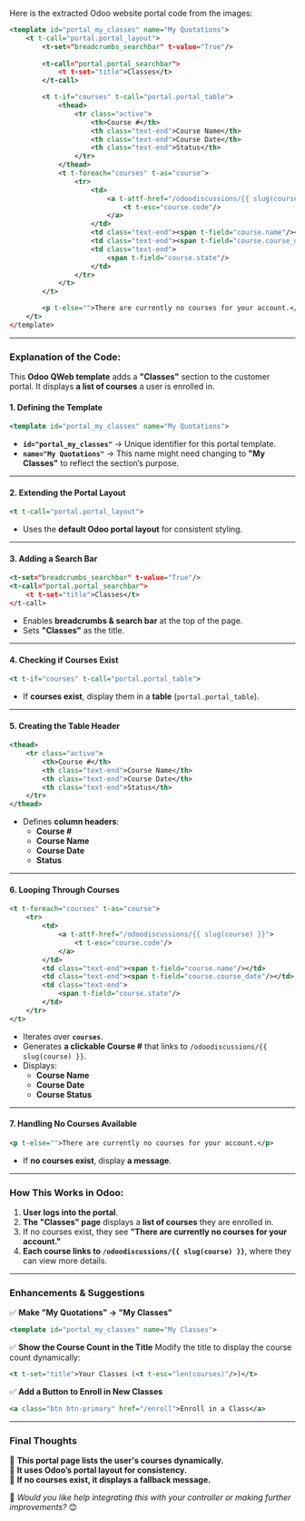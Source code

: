 Here is the extracted Odoo website portal code from the images:

```xml
<template id="portal_my_classes" name="My Quotations">
    <t t-call="portal.portal_layout">
        <t-set="breadcrumbs_searchbar" t-value="True"/>
        
        <t-call="portal.portal_searchbar">
            <t t-set="title">Classes</t>
        </t-call>

        <t t-if="courses" t-call="portal.portal_table">
            <thead>
                <tr class="active">
                    <th>Course #</th>
                    <th class="text-end">Course Name</th>
                    <th class="text-end">Course Date</th>
                    <th class="text-end">Status</th>
                </tr>
            </thead>
            <t t-foreach="courses" t-as="course">
                <tr>
                    <td>
                        <a t-attf-href="/odoodiscussions/{{ slug(course) }}">
                            <t t-esc="course.code"/>
                        </a>
                    </td>
                    <td class="text-end"><span t-field="course.name"/></td>
                    <td class="text-end"><span t-field="course.course_date"/></td>
                    <td class="text-end">
                        <span t-field="course.state"/>
                    </td>
                </tr>
            </t>
        </t>

        <p t-else="">There are currently no courses for your account.</p>
    </t>
</template>
```

---

### **Explanation of the Code:**
This **Odoo QWeb template** adds a **"Classes"** section to the customer portal. It displays **a list of courses** a user is enrolled in.

#### **1. Defining the Template**
```xml
<template id="portal_my_classes" name="My Quotations">
```
- **`id="portal_my_classes"`** → Unique identifier for this portal template.
- **`name="My Quotations"`** → This name might need changing to **"My Classes"** to reflect the section’s purpose.

---

#### **2. Extending the Portal Layout**
```xml
<t t-call="portal.portal_layout">
```
- Uses the **default Odoo portal layout** for consistent styling.

---

#### **3. Adding a Search Bar**
```xml
<t-set="breadcrumbs_searchbar" t-value="True"/>
<t-call="portal.portal_searchbar">
    <t t-set="title">Classes</t>
</t-call>
```
- Enables **breadcrumbs & search bar** at the top of the page.
- Sets **"Classes"** as the title.

---

#### **4. Checking if Courses Exist**
```xml
<t t-if="courses" t-call="portal.portal_table">
```
- If **courses exist**, display them in a **table** (`portal.portal_table`).

---

#### **5. Creating the Table Header**
```xml
<thead>
    <tr class="active">
        <th>Course #</th>
        <th class="text-end">Course Name</th>
        <th class="text-end">Course Date</th>
        <th class="text-end">Status</th>
    </tr>
</thead>
```
- Defines **column headers**:
  - **Course #**
  - **Course Name**
  - **Course Date**
  - **Status**

---

#### **6. Looping Through Courses**
```xml
<t t-foreach="courses" t-as="course">
    <tr>
        <td>
            <a t-attf-href="/odoodiscussions/{{ slug(course) }}">
                <t t-esc="course.code"/>
            </a>
        </td>
        <td class="text-end"><span t-field="course.name"/></td>
        <td class="text-end"><span t-field="course.course_date"/></td>
        <td class="text-end">
            <span t-field="course.state"/>
        </td>
    </tr>
</t>
```
- Iterates over **`courses`**.
- Generates **a clickable Course #** that links to `/odoodiscussions/{{ slug(course) }}`.
- Displays:
  - **Course Name**
  - **Course Date**
  - **Course Status**

---

#### **7. Handling No Courses Available**
```xml
<p t-else="">There are currently no courses for your account.</p>
```
- If **no courses exist**, display **a message**.

---

### **How This Works in Odoo:**
1. **User logs into the portal**.
2. **The "Classes" page** displays a **list of courses** they are enrolled in.
3. If no courses exist, they see **"There are currently no courses for your account."**
4. **Each course links to `/odoodiscussions/{{ slug(course) }}`**, where they can view more details.

---

### **Enhancements & Suggestions**
✅ **Make "My Quotations" → "My Classes"**
```xml
<template id="portal_my_classes" name="My Classes">
```

✅ **Show the Course Count in the Title**
Modify the title to display the course count dynamically:
```xml
<t t-set="title">Your Classes (<t t-esc="len(courses)"/>)</t>
```

✅ **Add a Button to Enroll in New Classes**
```xml
<a class="btn btn-primary" href="/enroll">Enroll in a Class</a>
```

---

### **Final Thoughts**
📌 **This portal page lists the user's courses dynamically.**  
📌 **It uses Odoo’s portal layout for consistency.**  
📌 **If no courses exist, it displays a fallback message.**  

🚀 *Would you like help integrating this with your controller or making further improvements?* 😊
